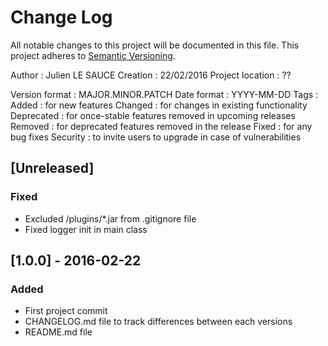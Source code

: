 # Change Log
All notable changes to this project will be documented in this file.
This project adheres to [Semantic Versioning](http://semver.org/).

Author		: Julien LE SAUCE
Creation	: 22/02/2016
Project location : ??

Version format : MAJOR.MINOR.PATCH
Date format : YYYY-MM-DD
Tags :
	Added : for new features
	Changed : for changes in existing functionality
	Deprecated : for once-stable features removed in upcoming releases
	Removed : for deprecated features removed in the release
	Fixed : for any bug fixes
	Security : to invite users to upgrade in case of vulnerabilities


## [Unreleased]
### Fixed
- Excluded /plugins/*.jar from .gitignore file
- Fixed logger init in main class

## [1.0.0] - 2016-02-22
### Added
- First project commit
- CHANGELOG.md file to track differences between each versions
- README.md file